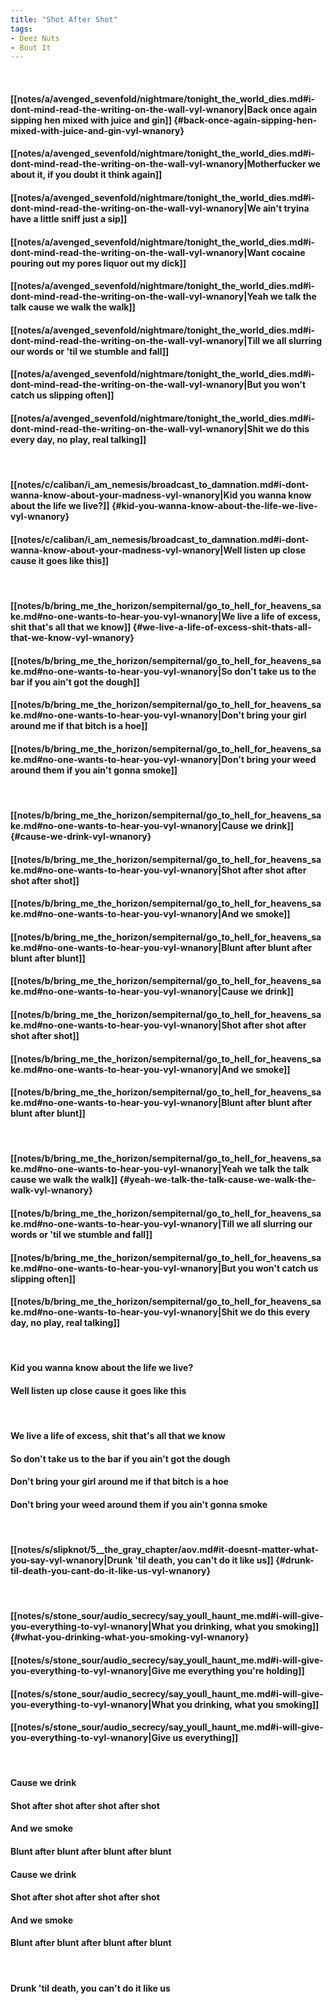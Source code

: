```yaml
---
title: "Shot After Shot"
tags:
- Deez Nuts
- Bout It
---
```

&nbsp;
#### [[notes/a/avenged_sevenfold/nightmare/tonight_the_world_dies.md#i-dont-mind-read-the-writing-on-the-wall-vyl-wnanory|Back once again sipping hen mixed with juice and gin]] {#back-once-again-sipping-hen-mixed-with-juice-and-gin-vyl-wnanory}
#### [[notes/a/avenged_sevenfold/nightmare/tonight_the_world_dies.md#i-dont-mind-read-the-writing-on-the-wall-vyl-wnanory|Motherfucker we about it, if you doubt it think again]]
#### [[notes/a/avenged_sevenfold/nightmare/tonight_the_world_dies.md#i-dont-mind-read-the-writing-on-the-wall-vyl-wnanory|We ain't tryina have a little sniff just a sip]]
#### [[notes/a/avenged_sevenfold/nightmare/tonight_the_world_dies.md#i-dont-mind-read-the-writing-on-the-wall-vyl-wnanory|Want cocaine pouring out my pores liquor out my dick]]
#### [[notes/a/avenged_sevenfold/nightmare/tonight_the_world_dies.md#i-dont-mind-read-the-writing-on-the-wall-vyl-wnanory|Yeah we talk the talk cause we walk the walk]]
#### [[notes/a/avenged_sevenfold/nightmare/tonight_the_world_dies.md#i-dont-mind-read-the-writing-on-the-wall-vyl-wnanory|Till we all slurring our words or 'til we stumble and fall]]
#### [[notes/a/avenged_sevenfold/nightmare/tonight_the_world_dies.md#i-dont-mind-read-the-writing-on-the-wall-vyl-wnanory|But you won't catch us slipping often]]
#### [[notes/a/avenged_sevenfold/nightmare/tonight_the_world_dies.md#i-dont-mind-read-the-writing-on-the-wall-vyl-wnanory|Shit we do this every day, no play, real talking]]
&nbsp;
#### [[notes/c/caliban/i_am_nemesis/broadcast_to_damnation.md#i-dont-wanna-know-about-your-madness-vyl-wnanory|Kid you wanna know about the life we live?]] {#kid-you-wanna-know-about-the-life-we-live-vyl-wnanory}
#### [[notes/c/caliban/i_am_nemesis/broadcast_to_damnation.md#i-dont-wanna-know-about-your-madness-vyl-wnanory|Well listen up close cause it goes like this]]
&nbsp;
#### [[notes/b/bring_me_the_horizon/sempiternal/go_to_hell_for_heavens_sake.md#no-one-wants-to-hear-you-vyl-wnanory|We live a life of excess, shit that's all that we know]] {#we-live-a-life-of-excess-shit-thats-all-that-we-know-vyl-wnanory}
#### [[notes/b/bring_me_the_horizon/sempiternal/go_to_hell_for_heavens_sake.md#no-one-wants-to-hear-you-vyl-wnanory|So don't take us to the bar if you ain't got the dough]]
#### [[notes/b/bring_me_the_horizon/sempiternal/go_to_hell_for_heavens_sake.md#no-one-wants-to-hear-you-vyl-wnanory|Don't bring your girl around me if that bitch is a hoe]]
#### [[notes/b/bring_me_the_horizon/sempiternal/go_to_hell_for_heavens_sake.md#no-one-wants-to-hear-you-vyl-wnanory|Don't bring your weed around them if you ain't gonna smoke]]
&nbsp;
#### [[notes/b/bring_me_the_horizon/sempiternal/go_to_hell_for_heavens_sake.md#no-one-wants-to-hear-you-vyl-wnanory|Cause we drink]] {#cause-we-drink-vyl-wnanory}
#### [[notes/b/bring_me_the_horizon/sempiternal/go_to_hell_for_heavens_sake.md#no-one-wants-to-hear-you-vyl-wnanory|Shot after shot after shot after shot]]
#### [[notes/b/bring_me_the_horizon/sempiternal/go_to_hell_for_heavens_sake.md#no-one-wants-to-hear-you-vyl-wnanory|And we smoke]]
#### [[notes/b/bring_me_the_horizon/sempiternal/go_to_hell_for_heavens_sake.md#no-one-wants-to-hear-you-vyl-wnanory|Blunt after blunt after blunt after blunt]]
#### [[notes/b/bring_me_the_horizon/sempiternal/go_to_hell_for_heavens_sake.md#no-one-wants-to-hear-you-vyl-wnanory|Cause we drink]]
#### [[notes/b/bring_me_the_horizon/sempiternal/go_to_hell_for_heavens_sake.md#no-one-wants-to-hear-you-vyl-wnanory|Shot after shot after shot after shot]]
#### [[notes/b/bring_me_the_horizon/sempiternal/go_to_hell_for_heavens_sake.md#no-one-wants-to-hear-you-vyl-wnanory|And we smoke]]
#### [[notes/b/bring_me_the_horizon/sempiternal/go_to_hell_for_heavens_sake.md#no-one-wants-to-hear-you-vyl-wnanory|Blunt after blunt after blunt after blunt]]
&nbsp;
#### [[notes/b/bring_me_the_horizon/sempiternal/go_to_hell_for_heavens_sake.md#no-one-wants-to-hear-you-vyl-wnanory|Yeah we talk the talk cause we walk the walk]] {#yeah-we-talk-the-talk-cause-we-walk-the-walk-vyl-wnanory}
#### [[notes/b/bring_me_the_horizon/sempiternal/go_to_hell_for_heavens_sake.md#no-one-wants-to-hear-you-vyl-wnanory|Till we all slurring our words or 'til we stumble and fall]]
#### [[notes/b/bring_me_the_horizon/sempiternal/go_to_hell_for_heavens_sake.md#no-one-wants-to-hear-you-vyl-wnanory|But you won't catch us slipping often]]
#### [[notes/b/bring_me_the_horizon/sempiternal/go_to_hell_for_heavens_sake.md#no-one-wants-to-hear-you-vyl-wnanory|Shit we do this every day, no play, real talking]]
&nbsp;
#### Kid you wanna know about the life we live?
#### Well listen up close cause it goes like this
&nbsp;
#### We live a life of excess, shit that's all that we know
#### So don't take us to the bar if you ain't got the dough
#### Don't bring your girl around me if that bitch is a hoe
#### Don't bring your weed around them if you ain't gonna smoke
&nbsp;
#### [[notes/s/slipknot/5__the_gray_chapter/aov.md#it-doesnt-matter-what-you-say-vyl-wnanory|Drunk 'til death, you can't do it like us]] {#drunk-til-death-you-cant-do-it-like-us-vyl-wnanory}
&nbsp;
#### [[notes/s/stone_sour/audio_secrecy/say_youll_haunt_me.md#i-will-give-you-everything-to-vyl-wnanory|What you drinking, what you smoking]] {#what-you-drinking-what-you-smoking-vyl-wnanory}
#### [[notes/s/stone_sour/audio_secrecy/say_youll_haunt_me.md#i-will-give-you-everything-to-vyl-wnanory|Give me everything you're holding]]
#### [[notes/s/stone_sour/audio_secrecy/say_youll_haunt_me.md#i-will-give-you-everything-to-vyl-wnanory|What you drinking, what you smoking]]
#### [[notes/s/stone_sour/audio_secrecy/say_youll_haunt_me.md#i-will-give-you-everything-to-vyl-wnanory|Give us everything]]
&nbsp;
#### Cause we drink
#### Shot after shot after shot after shot
#### And we smoke
#### Blunt after blunt after blunt after blunt
#### Cause we drink
#### Shot after shot after shot after shot
#### And we smoke
#### Blunt after blunt after blunt after blunt
&nbsp;
#### Drunk 'til death, you can't do it like us
